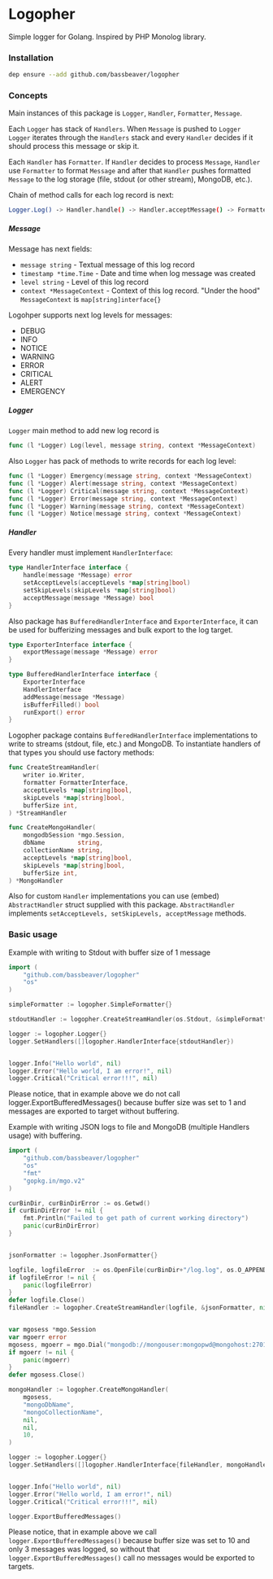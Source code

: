 # Logopher

Simple logger for Golang. Inspired by PHP Monolog library.

### Installation
```bash
dep ensure --add github.com/bassbeaver/logopher
```

### Concepts
Main instances of this package is `Logger`, `Handler`, `Formatter`, `Message`. 

Each `Logger` has stack of `Handlers`. When `Message` is pushed to `Logger`
`Logger` iterates through the `Handlers` stack and every `Handler` decides if it
should process this message or skip it.  

Each `Handler` has `Formatter`. If `Handler` decides to process `Message`, `Handler`
use `Formatter` to format `Message` and after that `Handler` pushes formatted `Message`
to the log storage (file, stdout (or other stream), MongoDB, etc.).

Chain of method calls for each log record is next:
```bash
Logger.Log() -> Handler.handle() -> Handler.acceptMessage() -> Formatter.format() -> Handler writes to storage
```

##### Message
Message has next fields:
* `message string` - Textual message of this log record
* `timestamp *time.Time` - Date and time when log message was created
* `level string` - Level of this log record
* `context *MessageContext` - Context of this log record. "Under the hood" `MessageContext` is `map[string]interface{}`

Logohper supports next log levels for messages:

* DEBUG
* INFO
* NOTICE
* WARNING
* ERROR
* CRITICAL
* ALERT
* EMERGENCY

##### Logger
`Logger` main method to add new log record is 

```go
func (l *Logger) Log(level, message string, context *MessageContext)
```

Also `Logger` has pack of methods to write records for each log level:

```go
func (l *Logger) Emergency(message string, context *MessageContext)
func (l *Logger) Alert(message string, context *MessageContext)
func (l *Logger) Critical(message string, context *MessageContext)
func (l *Logger) Error(message string, context *MessageContext)
func (l *Logger) Warning(message string, context *MessageContext)
func (l *Logger) Notice(message string, context *MessageContext)
```

##### Handler
Every handler must implement `HandlerInterface`:

```go
type HandlerInterface interface {
	handle(message *Message) error
	setAcceptLevels(acceptLevels *map[string]bool)
	setSkipLevels(skipLevels *map[string]bool)
	acceptMessage(message *Message) bool
}
```

Also package has `BufferedHandlerInterface` and `ExporterInterface`, it can be used for bufferizing messages 
and bulk export to the log target.

```go
type ExporterInterface interface {
	exportMessage(message *Message) error
}
```
```go
type BufferedHandlerInterface interface {
	ExporterInterface
	HandlerInterface
	addMessage(message *Message)
	isBufferFilled() bool
	runExport() error
}
```

Logopher package contains `BufferedHandlerInterface` implementations to write to streams (stdout, file, etc.) and MongoDB.
To instantiate handlers of that types you should use factory methods:
```go
func CreateStreamHandler(
	writer io.Writer,
	formatter FormatterInterface,
	acceptLevels *map[string]bool,
	skipLevels *map[string]bool,
	bufferSize int,
) *StreamHandler 
```

```go
func CreateMongoHandler(
	mongodbSession *mgo.Session,
	dbName         string,
	collectionName string,
	acceptLevels *map[string]bool,
	skipLevels *map[string]bool,
	bufferSize int,
) *MongoHandler
```

Also for custom `Handler` implementations you can use (embed) `AbstractHandler` struct
supplied with this package. `AbstractHandler` implements `setAcceptLevels, setSkipLevels, acceptMessage` methods.


### Basic usage
Example with writing to Stdout with buffer size of 1 message
```go
import (
	"github.com/bassbeaver/logopher"
	"os"
)

simpleFormatter := logopher.SimpleFormatter{}

stdoutHandler := logopher.CreateStreamHandler(os.Stdout, &simpleFormatter, nil, nil, 1)

logger := logopher.Logger{}
logger.SetHandlers([]logopher.HandlerInterface{stdoutHandler})


logger.Info("Hello world", nil)
logger.Error("Hello world, I am error!", nil)
logger.Critical("Critical error!!!", nil)
```
Please notice, that in example above we do not call logger.ExportBufferedMessages() because
buffer size was set to 1 and messages are exported to target without buffering.


Example with writing JSON logs to file and MongoDB (multiple Handlers usage) with buffering.
```go
import (
	"github.com/bassbeaver/logopher"
	"os"
	"fmt"
	"gopkg.in/mgo.v2"
)

curBinDir, curBinDirError := os.Getwd()
if curBinDirError != nil {
    fmt.Println("Failed to get path of current working directory")
    panic(curBinDirError)
}


jsonFormatter := logopher.JsonFormatter{}

logfile, logfileError  := os.OpenFile(curBinDir+"/log.log", os.O_APPEND|os.O_CREATE|os.O_WRONLY, 0644)
if logfileError != nil {
    panic(logfileError)
}
defer logfile.Close()
fileHandler := logopher.CreateStreamHandler(logfile, &jsonFormatter, nil, nil, 10)


var mgosess *mgo.Session
var mgoerr error
mgosess, mgoerr = mgo.Dial("mongodb://mongouser:mongopwd@mongohost:27017")
if mgoerr != nil {
    panic(mgoerr)
}
defer mgosess.Close()

mongoHandler := logopher.CreateMongoHandler(
    mgosess,
    "mongoDbName",
    "mongoCollectionName",
    nil,
    nil,
    10,
)

logger := logopher.Logger{}
logger.SetHandlers([]logopher.HandlerInterface{fileHandler, mongoHandler})


logger.Info("Hello world", nil)
logger.Error("Hello world, I am error!", nil)
logger.Critical("Critical error!!!", nil)

logger.ExportBufferedMessages()
```
Please notice, that in example above we call `logger.ExportBufferedMessages()` because
buffer size was set to 10 and only 3 messages was logged, so without that `logger.ExportBufferedMessages()`
call no messages would be exported to targets.
